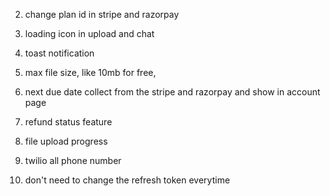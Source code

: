 <!-- 1. razorpay and stripe webhook security -->

2. change plan id in stripe and razorpay
3. loading icon in upload and chat
4. toast notification
5. max file size, like 10mb for free,
6. next due date collect from the stripe and razorpay and show in account page
7. refund status feature
8. file upload progress
9. twilio all phone number
10. don't need to change the refresh token everytime

    <!-- 5. remove storing file in s3 -->

       <!-- 1. already have the country check api and implemented, using that need to change the current inr or dollar -->
       <!-- 1. custom auth token -->

<!-- 2. login and register page design -->
   <!-- 3. url feature -->
   <!-- final -->
<!-- 5. only One phonenumber check while register -->
   <!-- 6. intimate after payment success or failure -->
   <!-- 7. intimate after cancel payment -->

<!-- 6. if subscribed we need to update the localstorage plan : ''

7. different logic, using expiry date, every time checking the subscription id , create error
   {
   statusCode: 429,
   error: { description: 'Too many requests', code: 'BAD_REQUEST_ERROR' }
   } -->

   <!-- 2. we only check user.isStripe not user.isRazorpay in upload controller -->
   <!-- 3. cancel subscription for razorpay -->
   <!-- 2. maximumPage check -->
   <!-- 3. multiple format docs , epub and url  -->
   <!-- 3. query check -->
   <!-- 2. account page for subscription view, cancel -->
